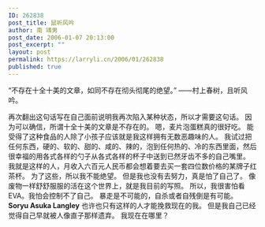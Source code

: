 ```yaml
---
ID: 262838
post_title: 鼠听风吟
author: 南 靖男
post_date: 2006-01-07 20:13:00
post_excerpt: ""
layout: post
permalink: https://larryli.cn/2006/01/262838
published: true
---
```

“不存在十全十美的文章，如同不存在彻头彻尾的绝望。”
——村上春树，且听风吟。
<!--more-->
再次翻出这句话写在自己面前说明我再次陷入某种状态，所以才需要这句话。
因为可以确信，所谓十全十美的文章是不存在的。
嗯，麦片泡蛋糕真的很好吃。
能受得了这种食品的人除了小孩子应该就是我这样拥有无数恶趣味的人。
我试过把任何东西，硬的、软的、甜的、咸的、辣的，泡到任何热的、冷的东西里面，然后很幸福的用各式各样的勺子从各式各样的杯子中送到已然牙齿不多的自己嘴里。
我就是这样的人，月收入六百元人民币都会想着要去买一套四位数价格的某牌子红茶杯。
为了这些，所以我不能绝望。
但是我也没有去努力，真是怕了自己了。
像废物一样舒舒服服的活在这个世界上，就是我目前的写照。
所以，我很害怕看 EVA。我怕会控制不了自己。
暴走是不可能的，自杀或者自残倒是有可能。
<strong>Soryu Asuka Langley</strong> 也许也只有这样的人才能挽救现在的我。
但是我自己已经觉得自己早就被人像直子那样遗弃。
我现在在哪里？